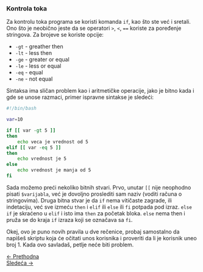 <link rel="stylesheet" href="/UNIX-beginner-course/assets/css/custom.css">

### Kontrola toka
Za kontrolu toka programa se koristi komanda `if`, kao što ste već i sretali. Ono što je neobično jeste da se operatori `>`, `<`, `==` koriste za poređenje stringova. Za brojeve se koriste opcije:
  * `-gt` - greather then
  * `-lt` - less then
  * `-ge` - greater or equal
  * `-le` - less or equal
  * `-eq` - equal
  * `-ne` - not equal

Sintaksa ima sličan problem kao i aritmetičke operacije, jako je bitno kada i gde se unose razmaci, primer ispravne sintakse je sledeći:
```bash
#!/bin/bash

var=10

if [[ var -gt 5 ]]
then
    echo veca je vrednost od 5
elif [[ var -eq 5 ]]
then
    echo vrednost je 5
else
    echo vrednost je manja od 5
fi
```
Sada možemo preći nekoliko bitnih stvari. Prvo, unutar `[[` nije neophodno pisati `$varijabla`, već je dovoljno proslediti sam naziv (voditi računa o stringovima). Druga bitna stvar je da `if` nema vitičaste zagrade, ili indetaciju, već sve izmeću `then` i `elif` ili `else` ili `fi` potpada pod izraz. `else if` je skraćeno u `elif` i isto ima `then` za početak bloka. `else` nema then i pruža se do kraja `if` izraza koji se označava sa `fi`.

Okej, ovo je puno novih pravila u dve rečenice, probaj samostalno da napišeš skriptu koja će očitati unos korisnika i proveriti da li je korisnik uneo broj 1. Kada ovo savladaš, petlje neće biti problem.

<div class="nav-buttons-wrapper">
  <div class="nav-left">
    <a href="6_8-aritmeticke_operacije.html" class="button-nav">← Prethodna</a>
  </div>
  <div class="nav-right">
    <a href="6_9-if.html" class="button-nav">Sledeća →</a>
  </div>
</div>